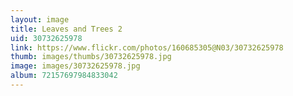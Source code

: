 ```yaml
---
layout: image
title: Leaves and Trees 2
uid: 30732625978
link: https://www.flickr.com/photos/160685305@N03/30732625978
thumb: images/thumbs/30732625978.jpg
image: images/30732625978.jpg
album: 72157697984833042
---
```


